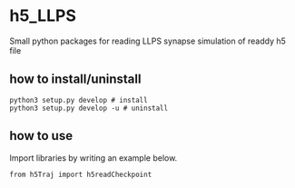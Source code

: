 # h5_LLPS
Small python packages for reading LLPS synapse simulation of readdy h5 file

## how to install/uninstall
```
python3 setup.py develop # install
python3 setup.py develop -u # uninstall
```

## how to use
Import libraries by writing an example below.
```
from h5Traj import h5readCheckpoint
```

